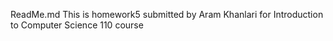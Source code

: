 ReadMe.md
This is homework5 submitted by Aram Khanlari for Introduction to Computer Science 110 course